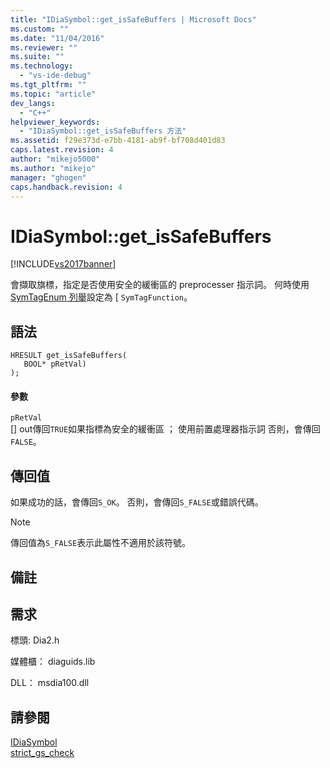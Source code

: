 ```yaml
---
title: "IDiaSymbol::get_isSafeBuffers | Microsoft Docs"
ms.custom: ""
ms.date: "11/04/2016"
ms.reviewer: ""
ms.suite: ""
ms.technology: 
  - "vs-ide-debug"
ms.tgt_pltfrm: ""
ms.topic: "article"
dev_langs: 
  - "C++"
helpviewer_keywords: 
  - "IDiaSymbol::get_isSafeBuffers 方法"
ms.assetid: f29e373d-e7bb-4181-ab9f-bf708d401d83
caps.latest.revision: 4
author: "mikejo5000"
ms.author: "mikejo"
manager: "ghogen"
caps.handback.revision: 4
---
```

# IDiaSymbol::get_isSafeBuffers
[!INCLUDE[vs2017banner](../../code-quality/includes/vs2017banner.md)]

會擷取旗標，指定是否使用安全的緩衝區的 preprocesser 指示詞。  何時使用[SymTagEnum 列舉](../../debugger/debug-interface-access/symtagenum.md)設定為 \[ `SymTagFunction`。  
  
## 語法  
  
```cpp#  
HRESULT get_isSafeBuffers(   
   BOOL* pRetVal)  
);  
```  
  
#### 參數  
 `pRetVal`  
 \[\] out傳回`TRUE`如果指標為安全的緩衝區 ； 使用前置處理器指示詞 否則，會傳回`FALSE`。  
  
## 傳回值  
 如果成功的話，會傳回`S_OK`。 否則，會傳回`S_FALSE`或錯誤代碼。  
  
> [!NOTE]
>  傳回值為`S_FALSE`表示此屬性不適用於該符號。  
  
## 備註  
  
## 需求  
 標頭: Dia2.h  
  
 媒體櫃： diaguids.lib  
  
 DLL： msdia100.dll  
  
## 請參閱  
 [IDiaSymbol](../../debugger/debug-interface-access/idiasymbol.md)   
 [strict\_gs\_check](/visual-cpp/preprocessor/strict-gs-check)